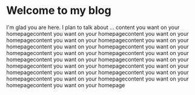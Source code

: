 # Welcome to my blog

I'm glad you are here. I plan to talk about ...
content you want on your homepagecontent you want on your homepagecontent you want on your homepagecontent you want on your homepagecontent you want on your homepagecontent you want on your homepagecontent you want on your homepagecontent you want on your homepagecontent you want on your homepagecontent you want on your homepagecontent you want on your homepagecontent you want on your homepagecontent you want on your homepagecontent you want on your homepagecontent you want on your homepagecontent you want on your homepagecontent you want on your homepagecontent you want on your homepage
